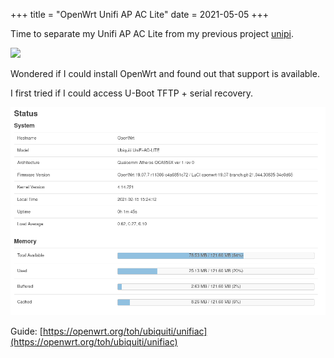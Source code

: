 +++
title = "OpenWrt Unifi AP AC Lite"
date = 2021-05-05
+++

Time to separate my Unifi AP AC Lite from my previous project [unipi](https://github.com/kleo/unipi).

![](1.jpg)

Wondered if I could install OpenWrt and found out that support is available.

I first tried if I could access U-Boot TFTP + serial recovery. 

![](2.png)

Guide: [https://openwrt.org/toh/ubiquiti/unifiac](https://openwrt.org/toh/ubiquiti/unifiac)
